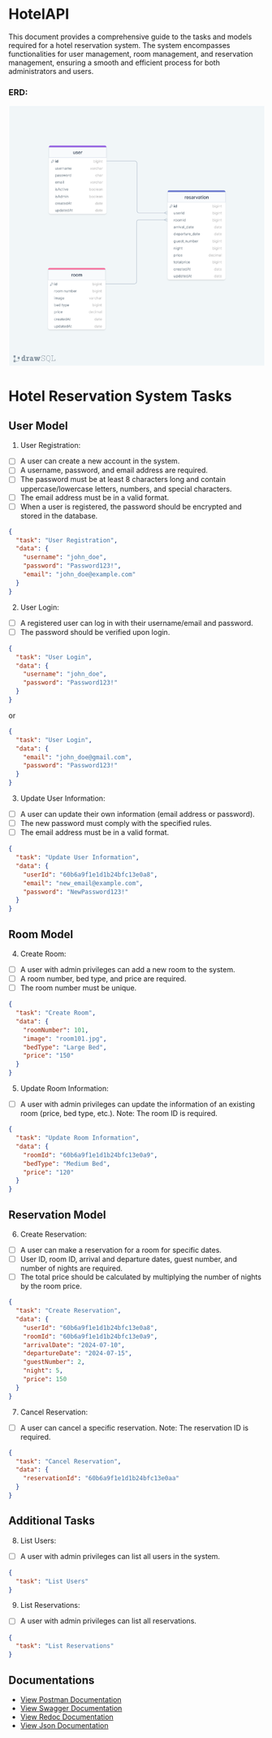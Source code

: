 # HotelAPI

This document provides a comprehensive guide to the tasks and models required for a hotel reservation system. The system encompasses functionalities for user management, room management, and reservation management, ensuring a smooth and efficient process for both administrators and users.

### ERD:

![ERD](./erdHotelApi.png)

# Hotel Reservation System Tasks

## User Model

1. User Registration:

- [ ] A user can create a new account in the system.
- [ ] A username, password, and email address are required.
- [ ] The password must be at least 8 characters long and contain uppercase/lowercase letters, numbers, and special characters.
- [ ] The email address must be in a valid format.
- [ ] When a user is registered, the password should be encrypted and stored in the database.

```json
{
  "task": "User Registration",
  "data": {
    "username": "john_doe",
    "password": "Password123!",
    "email": "john_doe@example.com"
  }
}
```

2. User Login:

- [ ] A registered user can log in with their username/email and password.
- [ ] The password should be verified upon login.

```json
{
  "task": "User Login",
  "data": {
    "username": "john_doe",
    "password": "Password123!"
  }
}
```

or

```json
{
  "task": "User Login",
  "data": {
    "email": "john_doe@gmail.com",
    "password": "Password123!"
  }
}
```

3. Update User Information:

- [ ] A user can update their own information (email address or password).
- [ ] The new password must comply with the specified rules.
- [ ] The email address must be in a valid format.

```json
{
  "task": "Update User Information",
  "data": {
    "userId": "60b6a9f1e1d1b24bfc13e0a8",
    "email": "new_email@example.com",
    "password": "NewPassword123!"
  }
}
```

## Room Model

4.  Create Room:

- [ ] A user with admin privileges can add a new room to the system.
- [ ] A room number, bed type, and price are required.
- [ ] The room number must be unique.

```json
{
  "task": "Create Room",
  "data": {
    "roomNumber": 101,
    "image": "room101.jpg",
    "bedType": "Large Bed",
    "price": "150"
  }
}
```

5. Update Room Information:

- [ ] A user with admin privileges can update the information of an existing room (price, bed type, etc.).
      Note: The room ID is required.

```json
{
  "task": "Update Room Information",
  "data": {
    "roomId": "60b6a9f1e1d1b24bfc13e0a9",
    "bedType": "Medium Bed",
    "price": "120"
  }
}
```

## Reservation Model

6. Create Reservation:

- [ ] A user can make a reservation for a room for specific dates.
- [ ] User ID, room ID, arrival and departure dates, guest number, and number of nights are required.
- [ ] The total price should be calculated by multiplying the number of nights by the room price.

```json
{
  "task": "Create Reservation",
  "data": {
    "userId": "60b6a9f1e1d1b24bfc13e0a8",
    "roomId": "60b6a9f1e1d1b24bfc13e0a9",
    "arrivalDate": "2024-07-10",
    "departureDate": "2024-07-15",
    "guestNumber": 2,
    "night": 5,
    "price": 150
  }
}
```

7. Cancel Reservation:

- [ ] A user can cancel a specific reservation.
      Note: The reservation ID is required.

```json
{
  "task": "Cancel Reservation",
  "data": {
    "reservationId": "60b6a9f1e1d1b24bfc13e0aa"
  }
}
```

## Additional Tasks

8. List Users:

- [ ] A user with admin privileges can list all users in the system.

```json
{
  "task": "List Users"
}
```

9. List Reservations:

- [ ] A user with admin privileges can list all reservations.

```json
{
  "task": "List Reservations"
}
```

## Documentations

- [View Postman Documentation](https://documenter.getpostman.com/view/32987022/2sA3e48oQX)
- [View Swagger Documentation](https://hotel-api-16lp.onrender.com/documents/swagger/)
- [View Redoc Documentation](https://hotel-api-16lp.onrender.com/documents/redoc)
- [View Json Documentation](https://hotel-api-16lp.onrender.com/documents/json)
